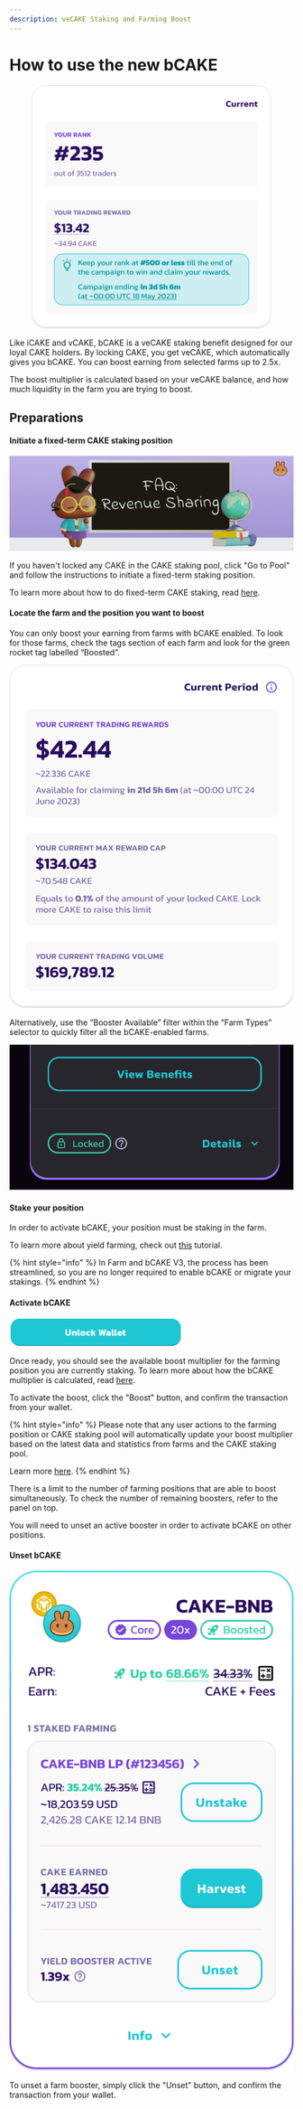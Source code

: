 ```yaml
---
description: veCAKE Staking and Farming Boost
---
```


# How to use the new bCAKE

<figure><img src="../../../.gitbook/assets/image (12).png" alt=""><figcaption></figcaption></figure>

Like iCAKE and vCAKE, bCAKE is a veCAKE staking benefit designed for our loyal CAKE holders. By locking CAKE, you get veCAKE, which automatically gives you bCAKE. You can boost earning from selected farms up to 2.5x.

The boost multiplier is calculated based on your veCAKE balance, and how much liquidity in the farm you are trying to boost.

## Preparations <a href="#id-9ad80126-6efe-49c2-b203-3590093b92d6" id="id-9ad80126-6efe-49c2-b203-3590093b92d6"></a>

#### **Initiate a fixed-term CAKE staking position** <a href="#id-3e485cf0-a9c5-408d-ab19-3ad2a7852589" id="id-3e485cf0-a9c5-408d-ab19-3ad2a7852589"></a>

![](<../../../.gitbook/assets/image (10).png>)

If you haven't locked any CAKE in the CAKE staking pool, click "Go to Pool" and follow the instructions to initiate a fixed-term staking position.

To learn more about how to do fixed-term CAKE staking, read [here](https://docs.pancakeswap.finance/products/syrup-pool/new-cake-pool#fixed-term-staking).

#### Locate the farm and the position you want to boost <a href="#cf04ee3e-9678-4fc4-bf79-dcc5620a83fd" id="cf04ee3e-9678-4fc4-bf79-dcc5620a83fd"></a>

You can only boost your earning from farms with bCAKE enabled. To look for those farms, check the tags section of each farm and look for the green rocket tag labelled “Boosted”.

![](<../../../.gitbook/assets/image (11).png>)

Alternatively, use the “Booster Available” filter within the “Farm Types” selector to quickly filter all the bCAKE-enabled farms.

![](<../../../.gitbook/assets/image (9).png>)

#### Stake your position

In order to activate bCAKE, your position must be staking in the farm.

To learn more about yield farming, check out [this](https://docs.pancakeswap.finance/products/yield-farming/how-to-use-farms) tutorial.

{% hint style="info" %}
In Farm and bCAKE V3, the process has been streamlined, so you are no longer required to enable bCAKE or migrate your stakings.
{% endhint %}

#### Activate bCAKE <a href="#b3a80f22-5043-4e4b-afae-93b4abec504e" id="b3a80f22-5043-4e4b-afae-93b4abec504e"></a>

![](<../../../.gitbook/assets/image (30).png>)

Once ready, you should see the available boost multiplier for the farming position you are currently staking. To learn more about how the bCAKE multiplier is calculated, read [here](https://docs.pancakeswap.finance/products/yield-farming/bcake/faq#why-do-my-multipliers-change-even-after-activation).

To activate the boost, click the "Boost" button, and confirm the transaction from your wallet.

{% hint style="info" %}
Please note that any user actions to the farming position or CAKE staking pool will automatically update your boost multiplier based on the latest data and statistics from farms and the CAKE staking pool.

Learn more [here](https://docs.pancakeswap.finance/products/yield-farming/bcake/faq#why-do-my-multipliers-change-even-after-activation).
{% endhint %}

There is a limit to the number of farming positions that are able to boost simultaneously. To check the number of remaining boosters, refer to the panel on top.

You will need to unset an active booster in order to activate bCAKE on other positions.

#### Unset bCAKE <a href="#id-6fa438f5-eea6-4d66-9b56-24780cedd273" id="id-6fa438f5-eea6-4d66-9b56-24780cedd273"></a>

![](<../../../.gitbook/assets/image (7) (1).png>)

To unset a farm booster, simply click the "Unset" button, and confirm the transaction from your wallet.
